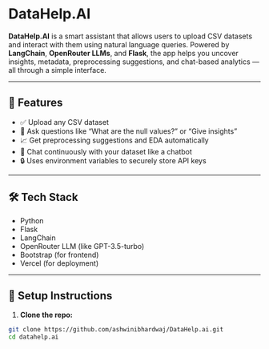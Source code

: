 # DataHelp.AI

**DataHelp.AI** is a smart assistant that allows users to upload CSV datasets and interact with them using natural language queries. Powered by **LangChain**, **OpenRouter LLMs**, and **Flask**, the app helps you uncover insights, metadata, preprocessing suggestions, and chat-based analytics — all through a simple interface.

---

## 🚀 Features

- ✅ Upload any CSV dataset
- 💬 Ask questions like “What are the null values?” or “Give insights”
- 📈 Get preprocessing suggestions and EDA automatically
- 🧠 Chat continuously with your dataset like a chatbot
- 🔒 Uses environment variables to securely store API keys

---

## 🛠️ Tech Stack

- Python 
- Flask
- LangChain
- OpenRouter LLM (like GPT-3.5-turbo)
- Bootstrap (for frontend)
- Vercel (for deployment)

---

## 🔧 Setup Instructions

1. **Clone the repo:**

```bash
git clone https://github.com/ashwinibhardwaj/DataHelp.ai.git
cd datahelp.ai

